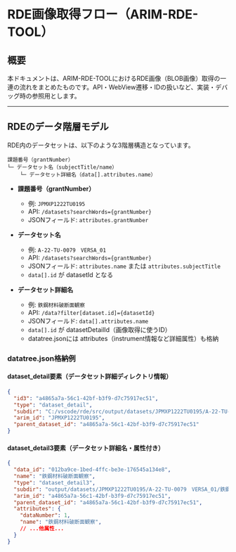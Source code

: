 
# RDE画像取得フロー（ARIM-RDE-TOOL）

## 概要
本ドキュメントは、ARIM-RDE-TOOLにおけるRDE画像（BLOB画像）取得の一連の流れをまとめたものです。API・WebView遷移・IDの扱いなど、実装・デバッグ時の参照用とします。

---

## RDEのデータ階層モデル

RDE内のデータセットは、以下のような3階層構造となっています。

```
課題番号（grantNumber）
└─ データセット名（subjectTitle/name）
    └─ データセット詳細名（data[].attributes.name）
```

- **課題番号（grantNumber）**
  - 例: `JPMXP1222TU0195`
  - API: `/datasets?searchWords={grantNumber}`
  - JSONフィールド: `attributes.grantNumber`

- **データセット名**
  - 例: `A-22-TU-0079　VERSA_01`
  - API: `/datasets?searchWords={grantNumber}`
  - JSONフィールド: `attributes.name` または `attributes.subjectTitle`
  - `data[].id` が datasetId となる

- **データセット詳細名**
  - 例: `鉄鋼材料破断面観察`
  - API: `/data?filter[dataset.id]={datasetId}`
  - JSONフィールド: `data[].attributes.name`
  - `data[].id` が datasetDetailId（画像取得に使うID）
  - datatree.jsonには attributes（instrument情報など詳細属性）も格納

### datatree.json格納例

#### dataset_detail要素（データセット詳細ディレクトリ情報）
```json
{
  "id3": "a4865a7a-56c1-42bf-b3f9-d7c75917ec51",
  "type": "dataset_detail",
  "subdir": "C:/vscode/rde/src/output/datasets/JPMXP1222TU0195/A-22-TU-0079　VERSA_01",
  "arim_id": "JPMXP1222TU0195",
  "parent_dataset_id": "a4865a7a-56c1-42bf-b3f9-d7c75917ec51"
}
```

#### dataset_detail3要素（データセット詳細名・属性付き）
```json
{
  "data_id": "012ba9ce-1bed-4ffc-be3e-176545a134e8",
  "name": "鉄鋼材料破断面観察",
  "type": "dataset_detail3",
  "subdir": "output/datasets/JPMXP1222TU0195/A-22-TU-0079　VERSA_01/鉄鋼材料破断面観察",
  "arim_id": "a4865a7a-56c1-42bf-b3f9-d7c75917ec51",
  "parent_dataset_id": "a4865a7a-56c1-42bf-b3f9-d7c75917ec51",
  "attributes": {
    "dataNumber": 1,
    "name": "鉄鋼材料破断面観察",
    // ...他属性...
  }
}
```
